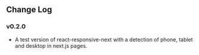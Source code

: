 ## Change Log

### v0.2.0
- A test version of react-responsive-next with a detection of phone, tablet and desktop in next.js pages.
